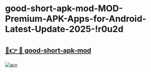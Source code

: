 # good-short-apk-mod-MOD-Premium-APK-Apps-for-Android-Latest-Update-2025-!r0u2d

# <h2><a href="https://6c9w4b.esa.edu.pl?title=good-short-apk-mod&ref=r0u2d">🔗👉 🔴 good-short-apk-mod</a></h2>

[![acn](https://github.com/user-attachments/assets/0f9c940e-d8b0-45ae-aac7-cd30a18b3e1c)](https://6c9w4b.esa.edu.pl?title=good-short-apk-mod&ref=r0u2d)

